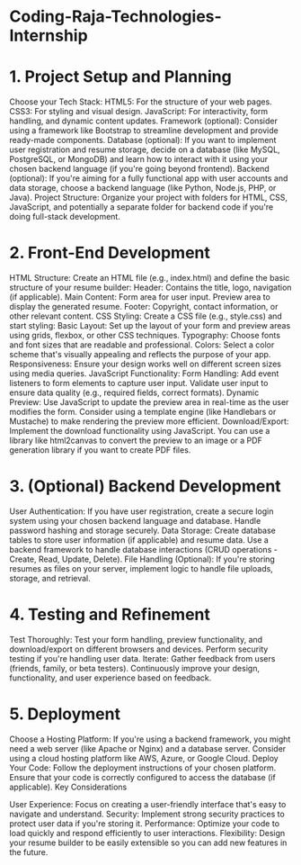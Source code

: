 # Coding-Raja-Technologies-Internship
# 1. Project Setup and Planning

 Choose your Tech Stack:
HTML5: For the structure of your web pages.
CSS3: For styling and visual design.
JavaScript: For interactivity, form handling, and dynamic content updates.
Framework (optional): Consider using a framework like Bootstrap to streamline development and provide ready-made components.
Database (optional): If you want to implement user registration and resume storage, decide on a database (like MySQL, PostgreSQL, or MongoDB) and learn how to interact with it using your chosen backend language (if you're going beyond frontend).
Backend (optional): If you're aiming for a fully functional app with user accounts and data storage, choose a backend language (like Python, Node.js, PHP, or Java).
Project Structure: Organize your project with folders for HTML, CSS, JavaScript, and potentially a separate folder for backend code if you're doing full-stack development.
# 2. Front-End Development

HTML Structure:
Create an HTML file (e.g., index.html) and define the basic structure of your resume builder:
Header: Contains the title, logo, navigation (if applicable).
Main Content:
Form area for user input.
Preview area to display the generated resume.
Footer: Copyright, contact information, or other relevant content.
CSS Styling:
Create a CSS file (e.g., style.css) and start styling:
Basic Layout: Set up the layout of your form and preview areas using grids, flexbox, or other CSS techniques.
Typography: Choose fonts and font sizes that are readable and professional.
Colors: Select a color scheme that's visually appealing and reflects the purpose of your app.
Responsiveness: Ensure your design works well on different screen sizes using media queries.
JavaScript Functionality:
Form Handling:
Add event listeners to form elements to capture user input.
Validate user input to ensure data quality (e.g., required fields, correct formats).
Dynamic Preview:
Use JavaScript to update the preview area in real-time as the user modifies the form.
Consider using a template engine (like Handlebars or Mustache) to make rendering the preview more efficient.
Download/Export:
Implement the download functionality using JavaScript. You can use a library like html2canvas to convert the preview to an image or a PDF generation library if you want to create PDF files.
# 3. (Optional) Backend Development

User Authentication:
If you have user registration, create a secure login system using your chosen backend language and database.
Handle password hashing and storage securely.
Data Storage:
Create database tables to store user information (if applicable) and resume data.
Use a backend framework to handle database interactions (CRUD operations - Create, Read, Update, Delete).
File Handling (Optional):
If you're storing resumes as files on your server, implement logic to handle file uploads, storage, and retrieval.
# 4. Testing and Refinement

Test Thoroughly:
Test your form handling, preview functionality, and download/export on different browsers and devices.
Perform security testing if you're handling user data.
Iterate:
Gather feedback from users (friends, family, or beta testers).
Continuously improve your design, functionality, and user experience based on feedback.
# 5. Deployment

Choose a Hosting Platform:
If you're using a backend framework, you might need a web server (like Apache or Nginx) and a database server.
Consider using a cloud hosting platform like AWS, Azure, or Google Cloud.
Deploy Your Code:
Follow the deployment instructions of your chosen platform.
Ensure that your code is correctly configured to access the database (if applicable).
Key Considerations

User Experience: Focus on creating a user-friendly interface that's easy to navigate and understand.
Security: Implement strong security practices to protect user data if you're storing it.
Performance: Optimize your code to load quickly and respond efficiently to user interactions.
Flexibility: Design your resume builder to be easily extensible so you can add new features in the future.
